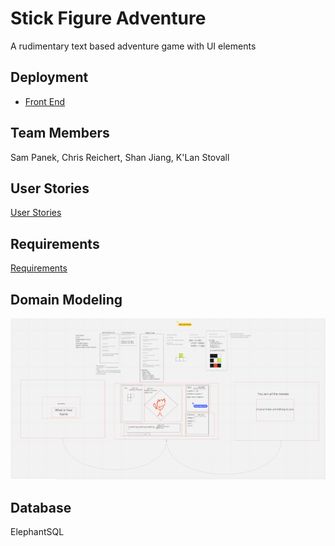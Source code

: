 # Stick Figure Adventure

A rudimentary text based adventure game with UI elements

## Deployment
- [Front End](front-end-mu-mocha.vercel.app)

## Team Members

Sam Panek, Chris Reichert, Shan Jiang, K'Lan Stovall

## User Stories

[User Stories](https://trello.com/b/rtBczQ4e/text-adventure)

## Requirements

[Requirements](requirements.md)

## Domain Modeling

![Wireframe](./images/FinalWireframe.png)

## Database

ElephantSQL
